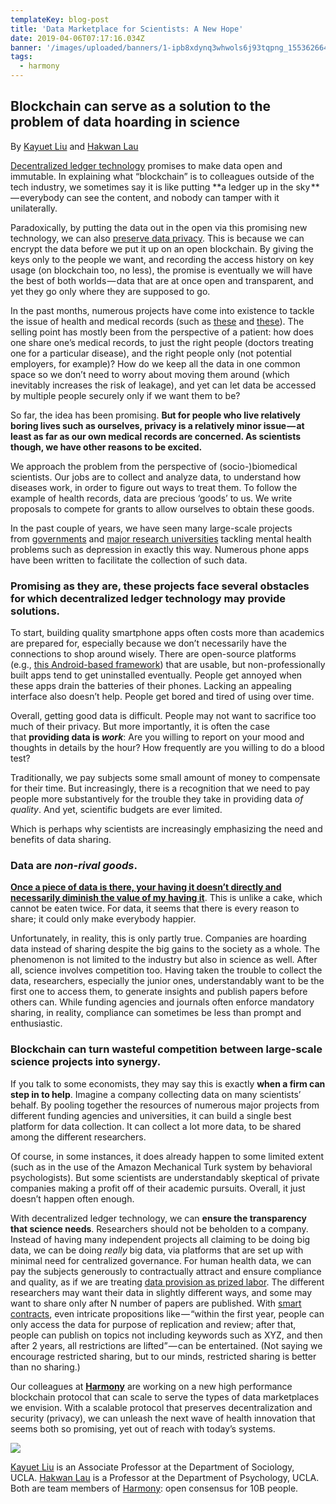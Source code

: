 ```yaml
---
templateKey: blog-post
title: 'Data Marketplace for Scientists: A New Hope'
date: 2019-04-06T07:17:16.034Z
banner: '/images/uploaded/banners/1-ipb8xdynq3whwols6j93tqpng_1553626641.png'
tags:
  - harmony
---
```

Blockchain can serve as a solution to the problem of data hoarding in science
-----------------------------------------------------------------------------

By [Kayuet Liu](https://sites.google.com/view/kayuet-liu) and [Hakwan Lau](https://www.psych.ucla.edu/faculty/page/hakwan)

[Decentralized ledger technology](https://arxiv.org/abs/1711.03936) promises to make data open and immutable. In explaining what “blockchain” is to colleagues outside of the tech industry, we sometimes say it is like putting **a ledger up in the sky **— everybody can see the content, and nobody can tamper with it unilaterally.

Paradoxically, by putting the data out in the open via this promising new technology, we can also [preserve data privacy](https://venturebeat.com/2018/07/09/oasis-labs-raises-45-million-for-privacy-first-cloud-on-blockchain/). This is because we can encrypt the data before we put it up on an open blockchain. By giving the keys only to the people we want, and recording the access history on key usage (on blockchain too, no less), the promise is eventually we will have the best of both worlds — data that are at once open and transparent, and yet they go only where they are supposed to go.

In the past months, numerous projects have come into existence to tackle the issue of health and medical records (such as [these](https://apps.beta.nhs.uk/category/mental_health/) and [these](https://itunes.apple.com/us/app/bliss-harvard-mental-health/id1280579437?mt=8)). The selling point has mostly been from the perspective of a patient: how does one share one’s medical records, to just the right people (doctors treating one for a particular disease), and the right people only (not potential employers, for example)? How do we keep all the data in one common space so we don’t need to worry about moving them around (which inevitably increases the risk of leakage), and yet can let data be accessed by multiple people securely only if we want them to be?

So far, the idea has been promising. **But for people who live relatively boring lives such as ourselves, privacy is a relatively minor issue — at least as far as our own medical records are concerned. As scientists though, we have other reasons to be excited.**

We approach the problem from the perspective of (socio-)biomedical scientists. Our jobs are to collect and analyze data, to understand how diseases work, in order to figure out ways to treat them. To follow the example of health records, data are precious ‘goods’ to us. We write proposals to compete for grants to allow ourselves to obtain these goods.

In the past couple of years, we have seen many large-scale projects from [governments](https://apps.beta.nhs.uk/category/mental_health/) and [major research universities](https://itunes.apple.com/us/app/bliss-harvard-mental-health/id1280579437?mt=8) tackling mental health problems such as depression in exactly this way. Numerous phone apps have been written to facilitate the collection of such data.

### Promising as they are, these projects face several obstacles for which decentralized ledger technology may provide solutions.

To start, building quality smartphone apps often costs more than academics are prepared for, especially because we don’t necessarily have the connections to shop around wisely. There are open-source platforms (e.g., [this Android-based framework](http://www.awareframework.com/)) that are usable, but non-professionally built apps tend to get uninstalled eventually. People get annoyed when these apps drain the batteries of their phones. Lacking an appealing interface also doesn’t help. People get bored and tired of using over time.

Overall, getting good data is difficult. People may not want to sacrifice too much of their privacy. But more importantly, it is often the case that **providing data is _work_**: Are you willing to report on your mood and thoughts in details by the hour? How frequently are you willing to do a blood test?

Traditionally, we pay subjects some small amount of money to compensate for their time. But increasingly, there is a recognition that we need to pay people more substantively for the trouble they take in providing data _of quality_. And yet, scientific budgets are ever limited.

Which is perhaps why scientists are increasingly emphasizing the need and benefits of data sharing.

### **Data are _non-rival goods_.**

[**Once a piece of data is there, your having it doesn’t directly and necessarily diminish the value of my having it**](https://www.gsb.stanford.edu/faculty-research/working-papers/nonrivalry-economics-data). This is unlike a cake, which cannot be eaten twice. For data, it seems that there is every reason to share; it could only make everybody happier.

Unfortunately, in reality, this is only partly true. Companies are hoarding data instead of sharing despite the big gains to the society as a whole. The phenomenon is not limited to the industry but also in science as well. After all, science involves competition too. Having taken the trouble to collect the data, researchers, especially the junior ones, understandably want to be the first one to access them, to generate insights and publish papers before others can. While funding agencies and journals often enforce mandatory sharing, in reality, compliance can sometimes be less than prompt and enthusiastic.

### Blockchain can turn wasteful competition between large-scale science projects into synergy.

If you talk to some economists, they may say this is exactly **when a firm can step in to help**. Imagine a company collecting data on many scientists’ behalf. By pooling together the resources of numerous major projects from different funding agencies and universities, it can build a single best platform for data collection. It can collect a lot more data, to be shared among the different researchers.

Of course, in some instances, it does already happen to some limited extent (such as in the use of the Amazon Mechanical Turk system by behavioral psychologists). But some scientists are understandably skeptical of private companies making a profit off of their academic pursuits. Overall, it just doesn’t happen often enough.

With decentralized ledger technology, we can **ensure the transparency that science needs**. Researchers should not be beholden to a company. Instead of having many independent projects all claiming to be doing big data, we can be doing _really_ big data, via platforms that are set up with minimal need for centralized governance. For human health data, we can pay the subjects generously to contractually attract and ensure compliance and quality, as if we are treating [data provision as prized labor](https://www.aeaweb.org/conference/2018/preliminary/paper/2Y7N88na). The different researchers may want their data in slightly different ways, and some may want to share only after N number of papers are published. With [smart contracts](https://blockgeeks.com/guides/smart-contracts/), even intricate propositions like — “within the first year, people can only access the data for purpose of replication and review; after that, people can publish on topics not including keywords such as XYZ, and then after 2 years, all restrictions are lifted” — can be entertained. (Not saying we encourage restricted sharing, but to our minds, restricted sharing is better than no sharing.)

Our colleagues at [**Harmony**](https://harmony.one/) are working on a new high performance blockchain protocol that can scale to serve the types of data marketplaces we envision. With a scalable protocol that preserves decentralization and security (privacy), we can unleash the next wave of health innovation that seems both so promising, yet out of reach with today’s systems.

![](/images/uploaded/1-ipb8xdynq3whwols6j93tqpng_1553626592.png)

[Kayuet Liu](https://sites.google.com/view/kayuet-liu) is an Associate Professor at the Department of Sociology, UCLA. [Hakwan Lau](https://www.psych.ucla.edu/faculty/page/hakwan) is a Professor at the Department of Psychology, UCLA. Both are team members of [Harmony](https://medium.com/harmony-one): open consensus for 10B people.
